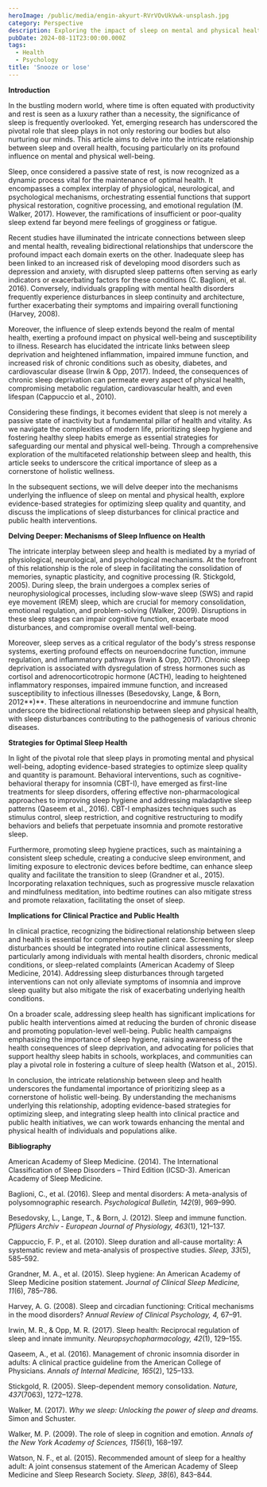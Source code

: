 ```yaml
---
heroImage: /public/media/engin-akyurt-RVrVOvUkVwk-unsplash.jpg
category: Perspective
description: Exploring the impact of sleep on mental and physical health
pubDate: 2024-08-11T23:00:00.000Z
tags:
  - Health
  - Psychology
title: 'Snooze or lose'
---
```


**Introduction**

In the bustling modern world, where time is often equated with productivity and rest is seen as a luxury rather than a necessity, the significance of sleep is frequently overlooked. Yet, emerging research has underscored the pivotal role that sleep plays in not only restoring our bodies but also nurturing our minds. This article aims to delve into the intricate relationship between sleep and overall health, focusing particularly on its profound influence on mental and physical well-being.

Sleep, once considered a passive state of rest, is now recognized as a dynamic process vital for the maintenance of optimal health. It encompasses a complex interplay of physiological, neurological, and psychological mechanisms, orchestrating essential functions that support physical restoration, cognitive processing, and emotional regulation (M. Walker, 2017). However, the ramifications of insufficient or poor-quality sleep extend far beyond mere feelings of grogginess or fatigue.

Recent studies have illuminated the intricate connections between sleep and mental health, revealing bidirectional relationships that underscore the profound impact each domain exerts on the other. Inadequate sleep has been linked to an increased risk of developing mood disorders such as depression and anxiety, with disrupted sleep patterns often serving as early indicators or exacerbating factors for these conditions (C. Baglioni, et al. 2016). Conversely, individuals grappling with mental health disorders frequently experience disturbances in sleep continuity and architecture, further exacerbating their symptoms and impairing overall functioning (Harvey, 2008).

Moreover, the influence of sleep extends beyond the realm of mental health, exerting a profound impact on physical well-being and susceptibility to illness. Research has elucidated the intricate links between sleep deprivation and heightened inflammation, impaired immune function, and increased risk of chronic conditions such as obesity, diabetes, and cardiovascular disease (Irwin & Opp, 2017). Indeed, the consequences of chronic sleep deprivation can permeate every aspect of physical health, compromising metabolic regulation, cardiovascular health, and even lifespan (Cappuccio et al., 2010).

Considering these findings, it becomes evident that sleep is not merely a passive state of inactivity but a fundamental pillar of health and vitality. As we navigate the complexities of modern life, prioritizing sleep hygiene and fostering healthy sleep habits emerge as essential strategies for safeguarding our mental and physical well-being. Through a comprehensive exploration of the multifaceted relationship between sleep and health, this article seeks to underscore the critical importance of sleep as a cornerstone of holistic wellness.

In the subsequent sections, we will delve deeper into the mechanisms underlying the influence of sleep on mental and physical health, explore evidence-based strategies for optimizing sleep quality and quantity, and discuss the implications of sleep disturbances for clinical practice and public health interventions.

**Delving Deeper: Mechanisms of Sleep Influence on Health**

The intricate interplay between sleep and health is mediated by a myriad of physiological, neurological, and psychological mechanisms. At the forefront of this relationship is the role of sleep in facilitating the consolidation of memories, synaptic plasticity, and cognitive processing (R. Stickgold, 2005). During sleep, the brain undergoes a complex series of neurophysiological processes, including slow-wave sleep (SWS) and rapid eye movement (REM) sleep, which are crucial for memory consolidation, emotional regulation, and problem-solving (Walker, 2009). Disruptions in these sleep stages can impair cognitive function, exacerbate mood disturbances, and compromise overall mental well-being.

Moreover, sleep serves as a critical regulator of the body's stress response systems, exerting profound effects on neuroendocrine function, immune regulation, and inflammatory pathways (Irwin & Opp, 2017). Chronic sleep deprivation is associated with dysregulation of stress hormones such as cortisol and adrenocorticotropic hormone (ACTH), leading to heightened inflammatory responses, impaired immune function, and increased susceptibility to infectious illnesses (Besedovsky, Lange, & Born, 2012\*\*)\*\*. These alterations in neuroendocrine and immune function underscore the bidirectional relationship between sleep and physical health, with sleep disturbances contributing to the pathogenesis of various chronic diseases.

**Strategies for Optimal Sleep Health**

In light of the pivotal role that sleep plays in promoting mental and physical well-being, adopting evidence-based strategies to optimize sleep quality and quantity is paramount. Behavioral interventions, such as cognitive-behavioral therapy for insomnia (CBT-I), have emerged as first-line treatments for sleep disorders, offering effective non-pharmacological approaches to improving sleep hygiene and addressing maladaptive sleep patterns (Qaseem et al., 2016). CBT-I emphasizes techniques such as stimulus control, sleep restriction, and cognitive restructuring to modify behaviors and beliefs that perpetuate insomnia and promote restorative sleep.

Furthermore, promoting sleep hygiene practices, such as maintaining a consistent sleep schedule, creating a conducive sleep environment, and limiting exposure to electronic devices before bedtime, can enhance sleep quality and facilitate the transition to sleep (Grandner et al., 2015). Incorporating relaxation techniques, such as progressive muscle relaxation and mindfulness meditation, into bedtime routines can also mitigate stress and promote relaxation, facilitating the onset of sleep.

**Implications for Clinical Practice and Public Health**

In clinical practice, recognizing the bidirectional relationship between sleep and health is essential for comprehensive patient care. Screening for sleep disturbances should be integrated into routine clinical assessments, particularly among individuals with mental health disorders, chronic medical conditions, or sleep-related complaints (American Academy of Sleep Medicine, 2014). Addressing sleep disturbances through targeted interventions can not only alleviate symptoms of insomnia and improve sleep quality but also mitigate the risk of exacerbating underlying health conditions.

On a broader scale, addressing sleep health has significant implications for public health interventions aimed at reducing the burden of chronic disease and promoting population-level well-being. Public health campaigns emphasizing the importance of sleep hygiene, raising awareness of the health consequences of sleep deprivation, and advocating for policies that support healthy sleep habits in schools, workplaces, and communities can play a pivotal role in fostering a culture of sleep health (Watson et al., 2015).

In conclusion, the intricate relationship between sleep and health underscores the fundamental importance of prioritizing sleep as a cornerstone of holistic well-being. By understanding the mechanisms underlying this relationship, adopting evidence-based strategies for optimizing sleep, and integrating sleep health into clinical practice and public health initiatives, we can work towards enhancing the mental and physical health of individuals and populations alike.

**Bibliography**

American Academy of Sleep Medicine. (2014). The International Classification of Sleep Disorders – Third Edition (ICSD-3). American Academy of Sleep Medicine.

Baglioni, C., et al. (2016). Sleep and mental disorders: A meta-analysis of polysomnographic research. *Psychological Bulletin, 142*(9), 969–990.

Besedovsky, L., Lange, T., & Born, J. (2012). Sleep and immune function. *Pflügers Archiv - European Journal of Physiology, 463*(1), 121–137.

Cappuccio, F. P., et al. (2010). Sleep duration and all-cause mortality: A systematic review and meta-analysis of prospective studies. *Sleep, 33*(5), 585–592.

Grandner, M. A., et al. (2015). Sleep hygiene: An American Academy of Sleep Medicine position statement. *Journal of Clinical Sleep Medicine, 11*(6), 785–786.

Harvey, A. G. (2008). Sleep and circadian functioning: Critical mechanisms in the mood disorders? *Annual Review of Clinical Psychology, 4,* 67–91.

Irwin, M. R., & Opp, M. R. (2017). Sleep health: Reciprocal regulation of sleep and innate immunity. *Neuropsychopharmacology, 42*(1), 129–155.

Qaseem, A., et al. (2016). Management of chronic insomnia disorder in adults: A clinical practice guideline from the American College of Physicians. *Annals of Internal Medicine, 165*(2), 125–133.

Stickgold, R. (2005). Sleep-dependent memory consolidation. *Nature, 437*(7063), 1272–1278.

Walker, M. (2017). *Why we sleep: Unlocking the power of sleep and dreams.* Simon and Schuster.

Walker, M. P. (2009). The role of sleep in cognition and emotion. *Annals of the New York Academy of Sciences, 1156*(1), 168–197.

Watson, N. F., et al. (2015). Recommended amount of sleep for a healthy adult: A joint consensus statement of the American Academy of Sleep Medicine and Sleep Research Society. *Sleep, 38*(6), 843–844.
